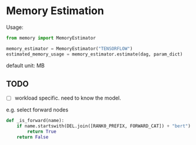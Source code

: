 # Memory Estimation

Usage:
```python
from memory import MemoryEstimator

memory_estimator = MemoryEstimator("TENSORFLOW")
estimated_memory_usage = memory_estimator.estimate(dag, param_dict)
```

default unit: MB


## TODO

- [ ] workload specific. need to know the model. 

e.g. select forward nodes
```py
def _is_forward(name):
    if name.startswith(DEL.join([RANK0_PREFIX, FORWARD_CAT]) + "bert"):
        return True
    return False
```

